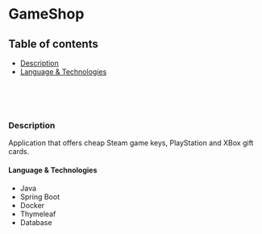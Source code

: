 # GameShop

## Table of contents

- [Description](#Description)
- [Language & Technologies](#Language&Technologies)

<br />
<br />
<br />
<a name="Description"/>

### Description

Application that offers cheap Steam game keys, PlayStation and XBox gift cards.



<a name="Language&Technologies"/>

#### Language & Technologies

- Java
- Spring Boot
- Docker
- Thymeleaf
- Database

